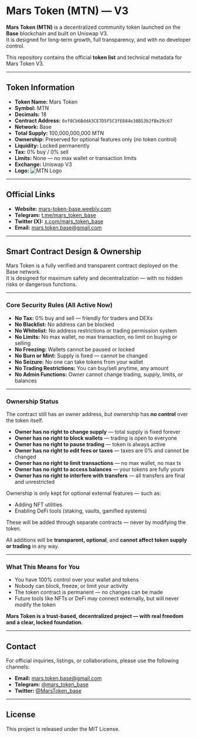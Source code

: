 # Mars Token (MTN) — V3

**Mars Token (MTN)** is a decentralized community token launched on the **Base** blockchain and built on Uniswap V3.  
It is designed for long-term growth, full transparency, and with no developer control.

This repository contains the official **token list** and technical metadata for Mars Token V3.

---

## Token Information

- **Token Name:** Mars Token  
- **Symbol:** MTN  
- **Decimals:** 18  
- **Contract Address:** `0xf8Cb6BddA3CE7D5F5C3fE684e38B53b2fBe29c67`  
- **Network:** Base  
- **Total Supply:** 100,000,000,000 MTN  
- **Ownership:** Preserved for optional features only (no token control)  
- **Liquidity:** Locked permanently  
- **Tax:** 0% buy / 0% sell  
- **Limits:** None — no max wallet or transaction limits  
- **Exchange:** Uniswap V3  
- **Logo:** ![MTN Logo](https://i.postimg.cc/8kHj9Kp9/IMG-5110.png)

---

## Official Links

- **Website:** [mars-token-base.weebly.com](https://mars-token-base.weebly.com)  
- **Telegram:** [t.me/mars_token_base](https://t.me/mars_token_base)  
- **Twitter (X):** [x.com/mars_token_base](https://x.com/mars_token_base)  
- **Email:** [mars.token.base@gmail.com](mailto:mars.token.base@gmail.com)

---

## Smart Contract Design & Ownership

Mars Token is a fully verified and transparent contract deployed on the Base network.  
It is designed for maximum safety and decentralization — with no hidden risks or dangerous functions.

---

### Core Security Rules (All Active Now)

- **No Tax:** 0% buy and sell — friendly for traders and DEXs  
- **No Blacklist:** No address can be blocked  
- **No Whitelist:** No address restrictions or trading permission system  
- **No Limits:** No max wallet, no max transaction, no limit on buying or selling  
- **No Freezing:** Wallets cannot be paused or locked  
- **No Burn or Mint:** Supply is fixed — cannot be changed  
- **No Seizure:** No one can take tokens from your wallet  
- **No Trading Restrictions:** You can buy/sell anytime, any amount  
- **No Admin Functions:** Owner cannot change trading, supply, limits, or balances

---

### Ownership Status

The contract still has an owner address, but ownership has **no control** over the token itself.

- **Owner has no right to change supply** — total supply is fixed forever  
- **Owner has no right to block wallets** — trading is open to everyone  
- **Owner has no right to pause trading** — token is always active  
- **Owner has no right to edit fees or taxes** — taxes are 0% and cannot be changed  
- **Owner has no right to limit transactions** — no max wallet, no max tx  
- **Owner has no right to access balances** — your tokens are fully yours  
- **Owner has no right to interfere with transfers** — all transfers are final and unrestricted

Ownership is only kept for optional external features — such as:
- Adding NFT utilities  
- Enabling DeFi tools (staking, vaults, gamified systems)

These will be added through separate contracts — never by modifying the token.

All additions will be **transparent, optional**, and **cannot affect token supply or trading** in any way.

---

### What This Means for You

- You have 100% control over your wallet and tokens  
- Nobody can block, freeze, or limit your activity  
- The token contract is permanent — no changes can be made  
- Future tools like NFTs or DeFi may connect externally, but will never modify the token

**Mars Token is a trust-based, decentralized project — with real freedom and a clear, locked foundation.**

---

## Contact

For official inquiries, listings, or collaborations, please use the following channels:

- **Email:** [mars.token.base@gmail.com](mailto:mars.token.base@gmail.com)  
- **Telegram:** [@mars_token_base](https://t.me/mars_token_base)  
- **Twitter:** [@MarsToken_base](https://x.com/mars_token_base)

---

## License

This project is released under the MIT License.
